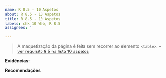 ```yaml
---
name: R 8.5 - 10 Aspetos
about: R 8.5 - 10 Aspetos
title: R 8.5 - 10 Aspetos
labels: chk 10 Web, R 8.5
assignees: ''

---
```


> A maquetização da página é feita sem recorrer ao elemento `<table>`.
> – [ver requisito 8.5 na lista 10 aspetos](https://amagovpt.github.io/kit-selo/checklists/checklist-10aspetos#n85)


**Evidências:**


**Recomendações:**
